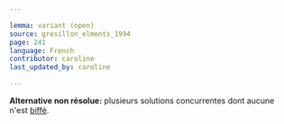 ```yaml
---

lemma: variant (open)
source: gresillon_elments_1994
page: 241
language: French
contributor: caroline
last_updated_by: caroline

---
```


**Alternative non résolue:** plusieurs solutions concurrentes dont aucune n'est [biffé](cancellationMark.html).
